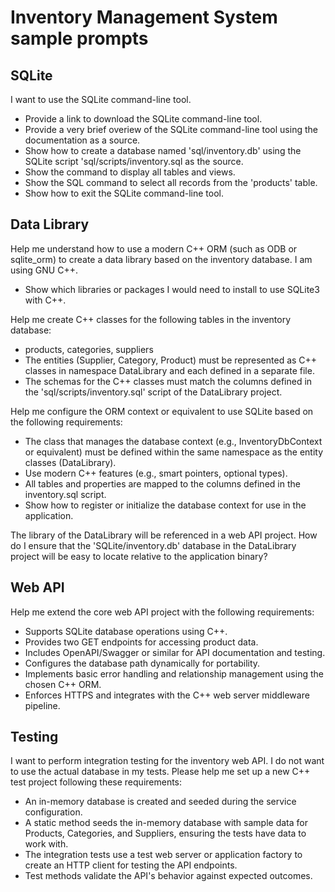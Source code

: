 # Inventory Management System sample prompts

## SQLite

I want to use the SQLite command-line tool.
- Provide a link to download the SQLite command-line tool.
- Provide a very brief overiew of the SQLite command-line tool using the documentation as a source.
- Show how to create a database named 'sql/inventory.db' using the SQLite script 'sql/scripts/inventory.sql as the source. 
- Show the command to display all tables and views. 
- Show the SQL command to select all records from the 'products' table.
- Show how to exit the SQLite command-line tool.

## Data Library

Help me understand how to use a modern C++ ORM (such as ODB or sqlite_orm) to create a data library based on the inventory database. I am using GNU C++.
- Show which libraries or packages I would need to install to use SQLite3 with C++.

Help me create C++ classes for the following tables in the inventory database:
- products, categories, suppliers
- The entities (Supplier, Category, Product) must be represented as C++ classes in namespace DataLibrary and each defined in a separate file.
- The schemas for the C++ classes must match the columns defined in the 'sql/scripts/inventory.sql' script of the DataLibrary project.

Help me configure the ORM context or equivalent to use SQLite based on the following requirements:
- The class that manages the database context (e.g., InventoryDbContext or equivalent) must be defined within the same namespace as the entity classes (DataLibrary).
- Use modern C++ features (e.g., smart pointers, optional types).
- All tables and properties are mapped to the columns defined in the inventory.sql script.
- Show how to register or initialize the database context for use in the application.

The library of the DataLibrary will be referenced in a web API project. How do I ensure that the 'SQLite/inventory.db' database in the DataLibrary project will be easy to locate relative to the application binary?

## Web API

Help me extend the core web API project with the following requirements:
- Supports SQLite database operations using C++.
- Provides two GET endpoints for accessing product data.
- Includes OpenAPI/Swagger or similar for API documentation and testing.
- Configures the database path dynamically for portability.
- Implements basic error handling and relationship management using the chosen C++ ORM.
- Enforces HTTPS and integrates with the C++ web server middleware pipeline.

## Testing

I want to perform integration testing for the inventory web API. I do not want to use the actual database in my tests. Please help me set up a new C++ test project following these requirements:
- An in-memory database is created and seeded during the service configuration.
- A static method seeds the in-memory database with sample data for Products, Categories, and Suppliers, ensuring the tests have data to work with.
- The integration tests use a test web server or application factory to create an HTTP client for testing the API endpoints.
- Test methods validate the API's behavior against expected outcomes.





